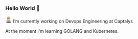 ### Hello World 👋

<img src="https://raw.githubusercontent.com/felipehitomi/felipehitomi/main/images/male-technologist-type-1-2_1f468-1f3fb-200d-1f4bb.png" width="20px"> I’m currently working on Devops Engineering at Captalys

At the moment i'm learning GOLANG and Kubernetes. 


<!--
**felipehitomi/felipehitomi** is a ✨ _special_ ✨ repository because its `README.md` (this file) appears on your GitHub profile.

Here are some ideas to get you started:

- 🔭 
- 🌱 I’m currently learning ...
- 👯 I’m looking to collaborate on ...
- 🤔 I’m looking for help with ...
- 💬 Ask me about ...
- 📫 How to reach me: ...
- 😄 Pronouns: ...
- ⚡ Fun fact: ...
-->
